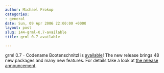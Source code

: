 ```yaml
---
author: Michael Prokop
categories:
- general
date: Sun, 09 Apr 2006 22:00:00 +0000
layout: post
slug: 144-grml-0.7-available
title: grml 0.7 available

---
```

grml 0\.7 \- Codename Bootenschnitzl is [available](http://grml.org/download/)!
The new release brings 48 new packages and many new features. For details take a look at [the release announcement](http://grml.org/files/README-0.7.php).
